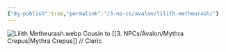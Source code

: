 ```yaml
---
{"dg-publish":true,"permalink":"/3-np-cs/avalon/lilith-metheurash/"}
---
```


![Lilith Metheurash.webp](/img/user/Images/Lilith%20Metheurash.webp)
Cousin to [[3. NPCs/Avalon/Mythra Crepus\|Mythra Crepus]] // Cleric